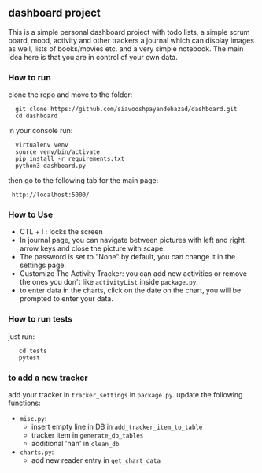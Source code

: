 ## dashboard project

This is a simple personal dashboard project with todo lists, a simple scrum board, mood, activity and other trackers a journal which can display images as well, lists of books/movies etc. and a very simple notebook. The main idea here is that you are in control of your own data.

### How to run
clone the repo and move to the folder:

      git clone https://github.com/siavooshpayandehazad/dashboard.git
      cd dashboard

in your console run:

      virtualenv venv
      source venv/bin/activate
      pip install -r requirements.txt
      python3 dashboard.py

then go to the following tab for the main page:

     http://localhost:5000/

### How to Use
* CTL + l : locks the screen
* In journal page, you can navigate between pictures with left and right arrow keys and close the picture with scape.
* The password is set to "None" by default, you can change it in the settings page.
* Customize The Activity Tracker: you can add new activities or remove the ones you don't like `activityList` inside `package.py`.
* to enter data in the charts, click on the date on the chart, you will be prompted to enter your data.


### How to run tests
just run:
```
   cd tests
   pytest
```


### to add a new tracker
add your tracker in `tracker_settings` in `package.py`.
update the following functions: 
* `misc.py`: 
  * insert empty line in DB in `add_tracker_item_to_table`
  * tracker item in `generate_db_tables`
  * additional 'nan' in `clean_db`
* `charts.py`:
  * add new reader entry in `get_chart_data`